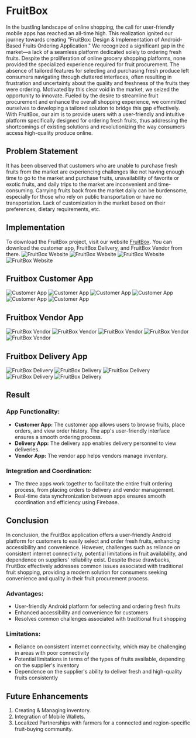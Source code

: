 # FruitBox

In the bustling landscape of online shopping, the call for user-friendly mobile apps has reached an all-time high. This realization ignited our journey towards creating "FruitBox: Design & Implementation of Android-Based Fruits Ordering Application." We recognized a significant gap in the market—a lack of a seamless platform dedicated solely to ordering fresh fruits. Despite the proliferation of online grocery shopping platforms, none provided the specialized experience required for fruit procurement. The absence of tailored features for selecting and purchasing fresh produce left consumers navigating through cluttered interfaces, often resulting in frustration and uncertainty about the quality and freshness of the fruits they were ordering. Motivated by this clear void in the market, we seized the opportunity to innovate. Fueled by the desire to streamline fruit procurement and enhance the overall shopping experience, we committed ourselves to developing a tailored solution to bridge this gap effectively. With FruitBox, our aim is to provide users with a user-friendly and intuitive platform specifically designed for ordering fresh fruits, thus addressing the shortcomings of existing solutions and revolutionizing the way consumers access high-quality produce online.

## Problem Statement

It has been observed that customers who are unable to purchase fresh fruits from the market are experiencing challenges like not having enough time to go to the market and purchase fruits, unavailability of favorite or exotic fruits, and daily trips to the market are inconvenient and time-consuming. Carrying fruits back from the market daily can be burdensome, especially for those who rely on public transportation or have no transportation. Lack of customization in the market based on their preferences, dietary requirements, etc.

## Implementation

To download the FruitBox project, visit our website [FruitBox](https://fruitbox-webs.netlify.app/). You can download the customer app, FruitBox Delivery, and FruitBox Vendor from there.
![FruitBox  Website](https://github.com/GurdeepSingh-767/FruitBox/blob/main/images/img1.png)
![FruitBox  Website](https://github.com/GurdeepSingh-767/FruitBox/blob/main/images/img2.png)
![FruitBox  Website](https://github.com/GurdeepSingh-767/FruitBox/blob/main/images/img3.png)
![FruitBox  Website](https://github.com/GurdeepSingh-767/FruitBox/blob/main/images/img4.png)


## Fruitbox Customer App

![Customer App](https://github.com/GurdeepSingh-767/FruitBox/blob/main/images/img6.png)
![Customer App](https://github.com/GurdeepSingh-767/FruitBox/blob/main/images/img7.png)
![Customer App](https://github.com/GurdeepSingh-767/FruitBox/blob/main/images/img8.png)
![Customer App](https://github.com/GurdeepSingh-767/FruitBox/blob/main/images/img9.png)
![Customer App](https://github.com/GurdeepSingh-767/FruitBox/blob/main/images/img10.png)
![Customer App](https://github.com/GurdeepSingh-767/FruitBox/blob/main/images/img11.png)


## Fruitbox Vendor App

![FruitBox Vendor](https://github.com/GurdeepSingh-767/FruitBox/blob/main/images/img15.png)
![FruitBox Vendor](https://github.com/GurdeepSingh-767/FruitBox/blob/main/images/img16.png)
![FruitBox Vendor](https://github.com/GurdeepSingh-767/FruitBox/blob/main/images/img17.png)
![FruitBox Vendor](https://github.com/GurdeepSingh-767/FruitBox/blob/main/images/img18.png)
![FruitBox Vendor](https://github.com/GurdeepSingh-767/FruitBox/blob/main/images/img20.png)

## Fruitbox Delivery App

![FruitBox Delivery](https://github.com/GurdeepSingh-767/FruitBox/blob/main/images/img22.png)
![FruitBox Delivery](https://github.com/GurdeepSingh-767/FruitBox/blob/main/images/img23.png)
![FruitBox Delivery](https://github.com/GurdeepSingh-767/FruitBox/blob/main/images/img24.png)
![FruitBox Delivery](https://github.com/GurdeepSingh-767/FruitBox/blob/main/images/img25.png)
![FruitBox Delivery](https://github.com/GurdeepSingh-767/FruitBox/blob/main/images/img26.png)

## Result

### App Functionality:
- **Customer App:** The customer app allows users to browse fruits, place orders, and view order history. The app's user-friendly interface ensures a smooth ordering process.
- **Delivery App:** The delivery app enables delivery personnel to view deliveries.
- **Vendor App:** The vendor app helps vendors manage inventory.

### Integration and Coordination:
- The three apps work together to facilitate the entire fruit ordering process, from placing orders to delivery and vendor management.
- Real-time data synchronization between apps ensures smooth coordination and efficiency using Firebase.

## Conclusion

In conclusion, the FruitBox application offers a user-friendly Android platform for customers to easily select and order fresh fruits, enhancing accessibility and convenience. However, challenges such as reliance on consistent internet connectivity, potential limitations in fruit availability, and dependence on suppliers' reliability exist. Despite these drawbacks, FruitBox effectively addresses common issues associated with traditional fruit shopping, providing a modern solution for consumers seeking convenience and quality in their fruit procurement process.

### Advantages:
- User-friendly Android platform for selecting and ordering fresh fruits
- Enhanced accessibility and convenience for customers
- Resolves common challenges associated with traditional fruit shopping

### Limitations:
- Reliance on consistent internet connectivity, which may be challenging in areas with poor connectivity
- Potential limitations in terms of the types of fruits available, depending on the supplier's inventory
- Dependence on the supplier's ability to deliver fresh and high-quality fruits consistently

## Future Enhancements

1. Creating & Managing inventory.
2. Integration of Mobile Wallets.
3. Localized Partnerships with farmers for a connected and region-specific fruit-buying community.
